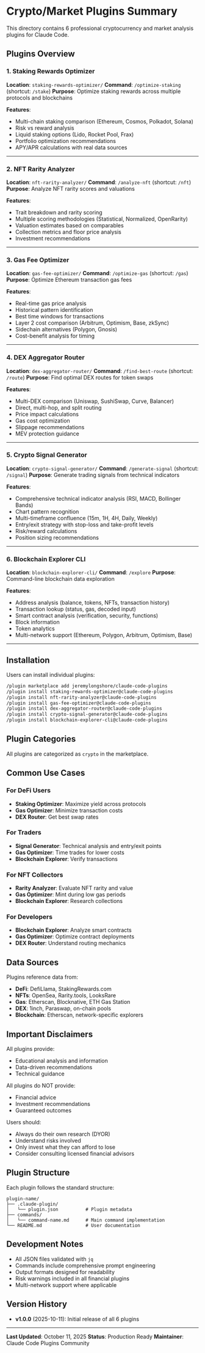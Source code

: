 # Crypto/Market Plugins Summary

This directory contains 6 professional cryptocurrency and market analysis plugins for Claude Code.

## Plugins Overview

### 1. Staking Rewards Optimizer
**Location**: `staking-rewards-optimizer/`
**Command**: `/optimize-staking` (shortcut: `/stake`)
**Purpose**: Optimize staking rewards across multiple protocols and blockchains

**Features**:
- Multi-chain staking comparison (Ethereum, Cosmos, Polkadot, Solana)
- Risk vs reward analysis
- Liquid staking options (Lido, Rocket Pool, Frax)
- Portfolio optimization recommendations
- APY/APR calculations with real data sources

---

### 2. NFT Rarity Analyzer
**Location**: `nft-rarity-analyzer/`
**Command**: `/analyze-nft` (shortcut: `/nft`)
**Purpose**: Analyze NFT rarity scores and valuations

**Features**:
- Trait breakdown and rarity scoring
- Multiple scoring methodologies (Statistical, Normalized, OpenRarity)
- Valuation estimates based on comparables
- Collection metrics and floor price analysis
- Investment recommendations

---

### 3. Gas Fee Optimizer
**Location**: `gas-fee-optimizer/`
**Command**: `/optimize-gas` (shortcut: `/gas`)
**Purpose**: Optimize Ethereum transaction gas fees

**Features**:
- Real-time gas price analysis
- Historical pattern identification
- Best time windows for transactions
- Layer 2 cost comparison (Arbitrum, Optimism, Base, zkSync)
- Sidechain alternatives (Polygon, Gnosis)
- Cost-benefit analysis for timing

---

### 4. DEX Aggregator Router
**Location**: `dex-aggregator-router/`
**Command**: `/find-best-route` (shortcut: `/route`)
**Purpose**: Find optimal DEX routes for token swaps

**Features**:
- Multi-DEX comparison (Uniswap, SushiSwap, Curve, Balancer)
- Direct, multi-hop, and split routing
- Price impact calculations
- Gas cost optimization
- Slippage recommendations
- MEV protection guidance

---

### 5. Crypto Signal Generator
**Location**: `crypto-signal-generator/`
**Command**: `/generate-signal` (shortcut: `/signal`)
**Purpose**: Generate trading signals from technical indicators

**Features**:
- Comprehensive technical indicator analysis (RSI, MACD, Bollinger Bands)
- Chart pattern recognition
- Multi-timeframe confluence (15m, 1H, 4H, Daily, Weekly)
- Entry/exit strategy with stop-loss and take-profit levels
- Risk/reward calculations
- Position sizing recommendations

---

### 6. Blockchain Explorer CLI
**Location**: `blockchain-explorer-cli/`
**Command**: `/explore`
**Purpose**: Command-line blockchain data exploration

**Features**:
- Address analysis (balance, tokens, NFTs, transaction history)
- Transaction lookup (status, gas, decoded input)
- Smart contract analysis (verification, security, functions)
- Block information
- Token analytics
- Multi-network support (Ethereum, Polygon, Arbitrum, Optimism, Base)

---

## Installation

Users can install individual plugins:

```bash
/plugin marketplace add jeremylongshore/claude-code-plugins
/plugin install staking-rewards-optimizer@claude-code-plugins
/plugin install nft-rarity-analyzer@claude-code-plugins
/plugin install gas-fee-optimizer@claude-code-plugins
/plugin install dex-aggregator-router@claude-code-plugins
/plugin install crypto-signal-generator@claude-code-plugins
/plugin install blockchain-explorer-cli@claude-code-plugins
```

## Plugin Categories

All plugins are categorized as `crypto` in the marketplace.

## Common Use Cases

### For DeFi Users
- **Staking Optimizer**: Maximize yield across protocols
- **Gas Optimizer**: Minimize transaction costs
- **DEX Router**: Get best swap rates

### For Traders
- **Signal Generator**: Technical analysis and entry/exit points
- **Gas Optimizer**: Time trades for lower costs
- **Blockchain Explorer**: Verify transactions

### For NFT Collectors
- **Rarity Analyzer**: Evaluate NFT rarity and value
- **Gas Optimizer**: Mint during low gas periods
- **Blockchain Explorer**: Research collections

### For Developers
- **Blockchain Explorer**: Analyze smart contracts
- **Gas Optimizer**: Optimize contract deployments
- **DEX Router**: Understand routing mechanics

## Data Sources

Plugins reference data from:
- **DeFi**: DefiLlama, StakingRewards.com
- **NFTs**: OpenSea, Rarity.tools, LooksRare
- **Gas**: Etherscan, Blocknative, ETH Gas Station
- **DEX**: 1inch, Paraswap, on-chain pools
- **Blockchain**: Etherscan, network-specific explorers

## Important Disclaimers

All plugins provide:
-  Educational analysis and information
-  Data-driven recommendations
-  Technical guidance

All plugins do NOT provide:
-  Financial advice
-  Investment recommendations
-  Guaranteed outcomes

Users should:
- Always do their own research (DYOR)
- Understand risks involved
- Only invest what they can afford to lose
- Consider consulting licensed financial advisors

## Plugin Structure

Each plugin follows the standard structure:
```
plugin-name/
├── .claude-plugin/
│   └── plugin.json          # Plugin metadata
├── commands/
│   └── command-name.md      # Main command implementation
└── README.md                # User documentation
```

## Development Notes

- All JSON files validated with `jq`
- Commands include comprehensive prompt engineering
- Output formats designed for readability
- Risk warnings included in all financial plugins
- Multi-network support where applicable

## Version History

- **v1.0.0** (2025-10-11): Initial release of all 6 plugins

---

**Last Updated**: October 11, 2025
**Status**: Production Ready
**Maintainer**: Claude Code Plugins Community
